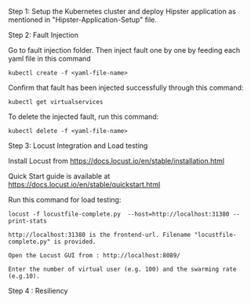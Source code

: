 Step 1: Setup the Kubernetes cluster and deploy Hipster application as mentioned in "Hipster-Application-Setup" file.


Step 2: Fault Injection

Go to fault injection folder. Then inject fault one by one by feeding each yaml file in this command
    
    kubectl create -f <yaml-file-name>
 
Confirm that fault has been injected successfully through this command:
    
    kubectl get virtualservices
    
To delete the injected fault, run this command:

    kubectl delete -f <yaml-file-name>
Step 3: Locust Integration and Load testing

Install Locust from https://docs.locust.io/en/stable/installation.html

Quick Start guide is available at https://docs.locust.io/en/stable/quickstart.html 

Run this command for load testing:

    locust -f locustfile-complete.py  --host=http://localhost:31380 --print-stats

    http://localhost:31380 is the frontend-url. Filename "locustfile-complete.py" is provided.
    
    Open the Locust GUI from : http://localhost:8089/ 
    
    Enter the number of virtual user (e.g. 100) and the swarming rate (e.g.10).  

Step 4 : Resiliency
